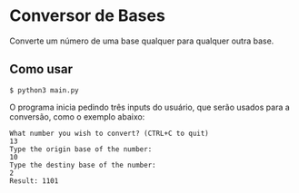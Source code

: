 # Conversor de Bases

Converte um número de uma base qualquer para qualquer outra base.

## Como usar

```
$ python3 main.py
```

O programa inicia pedindo três inputs do usuário, que serão usados para a conversão,
como o exemplo abaixo:

```
What number you wish to convert? (CTRL+C to quit)
13
Type the origin base of the number:
10
Type the destiny base of the number:
2
Result: 1101
```

